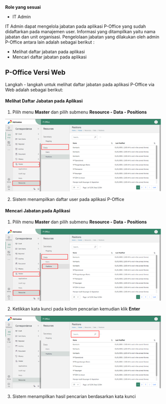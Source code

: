**Role yang sesuai**

- IT Admin

IT Admin dapat mengelola jabatan pada aplikasi P-Office yang sudah didaftarkan pada manajemen user. Informasi yang ditampilkan yaitu nama jabatan dan unit organisasi. Pengelolaan jabatan yang dilakukan oleh admin P-Office antara lain adalah sebagai berikut :

- Melihat daftar jabatan pada aplikasi
- Mencari daftar jabatan pada aplikasi

## **P-Office Versi Web**

Langkah - langkah untuk melihat daftar jabatan pada aplikasi P-Office via Web adalah sebagai berikut:

#### **Melihat Daftar Jabatan pada Aplikasi**

1.  Pilih menu **Master** dan pilih submenu **Resource - Data - Positions**

![gambar](SC_Konfigurasi/02KF09.png)

2.  Sistem menampilkan daftar user pada aplikasi P-Office

#### **Mencari Jabatan pada Aplikasi**

1.  Pilih menu **Master** dan pilih submenu **Resource - Data - Positions**

![gambar](SC_Konfigurasi/02KF10.png)

2.  Ketikkan kata kunci pada kolom pencarian kemudian klik **Enter**

![gambar](SC_Konfigurasi/02KF11.png)

3.  Sistem menampilkan hasil pencarian berdasarkan kata kunci
